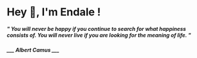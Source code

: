 <h1 title="head"> Hey 👋, I'm Endale !</h1>

**<h5><i>" You will never be happy if you continue to search for what happiness consists of. You will never live if you are looking for the meaning of life. "</i></h5>**

*<b>___ Albert Camus ___</b>*
